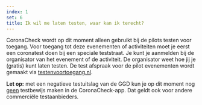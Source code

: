 ```yaml
---
index: 1
set: 6
title: Ik wil me laten testen, waar kan ik terecht?
---
```

CoronaCheck wordt op dit moment alleen gebruikt bij de pilots testen voor toegang. Voor toegang tot deze evenementen of activiteiten moet je eerst een coronatest doen bij een speciale teststraat. Je kunt je aanmelden bij de organisator van het evenement of de activiteit. De organisator weet hoe jij je (gratis) kunt laten testen. De test afspraak voor de pilot evenementen wordt gemaakt via <a href="https://www.testenvoortoegang.nl" target="_blank" rel="noopener noreferrer" hreflang="nl">testenvoortoegang.nl</a>.

**Let op:** met een negatieve testuitslag van de GGD kun je op dit moment nog <u>geen</u> testbewijs maken in de CoronaCheck-app. Dat geldt ook voor andere commerciële testaanbieders. 
